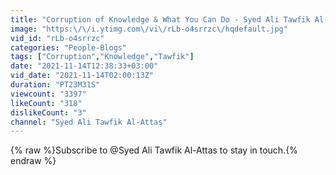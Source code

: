 ```yaml
---
title: "Corruption of Knowledge & What You Can Do - Syed Ali Tawfik Al-Attas (14 Nov 2021)"
image: "https:\/\/i.ytimg.com\/vi\/rLb-o4srrzc\/hqdefault.jpg"
vid_id: "rLb-o4srrzc"
categories: "People-Blogs"
tags: ["Corruption","Knowledge","Tawfik"]
date: "2021-11-14T12:38:33+03:00"
vid_date: "2021-11-14T02:00:13Z"
duration: "PT23M31S"
viewcount: "3397"
likeCount: "318"
dislikeCount: "3"
channel: "Syed Ali Tawfik Al-Attas"
---
```

{% raw %}Subscribe to @Syed Ali Tawfik Al-Attas to stay in touch.{% endraw %}
